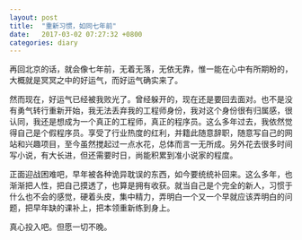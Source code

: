 ```yaml
---
layout: post
title:  "重新习惯，如同七年前"
date:   2017-03-02 07:27:32 +0800
categories: diary
---
```


再回北京的话，就会像七年前，无着无落，无依无靠，惟一能在心中有所期盼的，大概就是冥冥之中的好运气，而好运气确实来了。

然而现在，好运气已经被我败光了。曾经躲开的，现在还是要回去面对。也不是没有勇气转行重新开始，我无法丢弃我的工程师身份，我对这个身份很有归属感，很认同，我还是想成为一个真正的工程师，真正的程序员。这么多年过去，我依然觉得自己是个假程序员。享受了行业热度的红利，并籍此随意辞职，随意写自己的网站和兴趣项目，至今虽然搅起过一点水花，总体而言一无所成。另外花去很多时间写小说，有大长进，但还需要时日，尚能积累到准小说家的程度。

正面迎战困难吧，早年被各种诡异耽误的东西，如今要统统补回来。这么多年，也渐渐把人性，把自己摸透了，也算是拥有收获。就当自己是个完全的新人，习惯于什么也不会的感觉，硬着头皮，集中精力，弄明白一个又一个早就应该弄明白的问题，把早年缺的课补上，把本领重新练到身上。

真心投入吧。但愿一切不晚。
